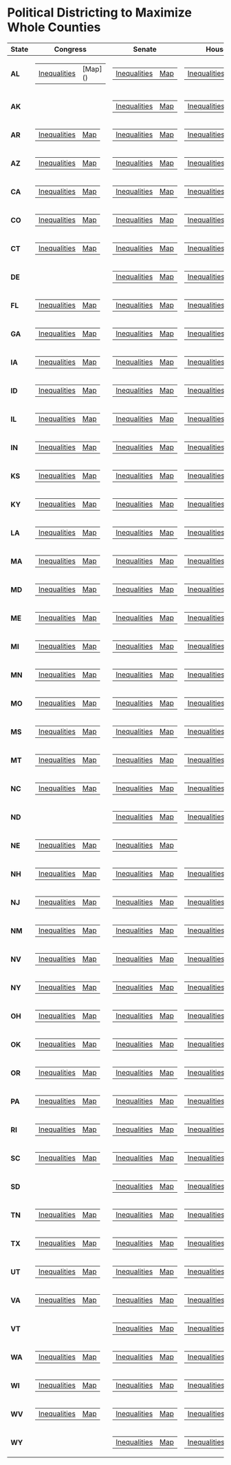 # **Political Districting to Maximize Whole Counties**

| **State** | **Congress** | **Senate**|**House**|
|----------|----------|----------|----------|
| **AL** |<table><tr><td>[Inequalities]()</td><td>[Map](\)</td></tr></table> | <table><tr><td>[Inequalities]()</td><td>[Map]()</td></tr></table>|<table><tr><td> [Inequalities]()</td><td>[Map]()</td></tr></table>|
| **AK** || <table><tr><td>[Inequalities]()</td><td>[Map]()</td></tr></table>|<table><tr><td> [Inequalities]()</td><td>[Map]()</td></tr></table>|
| **AR**|<table><tr><td>[Inequalities]()</td><td>[Map]()</td></tr></table> | <table><tr><td>[Inequalities]()</td><td>[Map]()</td></tr></table>|<table><tr><td> [Inequalities]()</td><td>[Map]()</td></tr></table>|
| **AZ**|<table><tr><td>[Inequalities]()</td><td>[Map]()</td></tr></table> | <table><tr><td>[Inequalities]()</td><td>[Map]()</td></tr></table>|<table><tr><td> [Inequalities]()</td><td>[Map]()</td></tr></table>|
| **CA**|<table><tr><td>[Inequalities]()</td><td>[Map]()</td></tr></table> | <table><tr><td>[Inequalities]()</td><td>[Map]()</td></tr></table>|<table><tr><td> [Inequalities]()</td><td>[Map]()</td></tr></table>|
| **CO**|<table><tr><td>[Inequalities]()</td><td>[Map]()</td></tr></table> | <table><tr><td>[Inequalities]()</td><td>[Map]()</td></tr></table>|<table><tr><td> [Inequalities]()</td><td>[Map]()</td></tr></table>|
| **CT**|<table><tr><td>[Inequalities]()</td><td>[Map]()</td></tr></table> | <table><tr><td>[Inequalities]()</td><td>[Map]()</td></tr></table>|<table><tr><td> [Inequalities]()</td><td>[Map]()</td></tr></table>|
| **DE**| |<table><tr><td>[Inequalities]()</td><td>[Map]()</td></tr></table>|<table><tr><td>[Inequalities]()</td><td>[Map]()</td></tr></table>|
| **FL**|<table><tr><td>[Inequalities]()</td><td>[Map]()</td></tr></table> | <table><tr><td>[Inequalities]()</td><td>[Map]()</td></tr></table>|<table><tr><td> [Inequalities]()</td><td>[Map]()</td></tr></table>|
| **GA**|<table><tr><td>[Inequalities]()</td><td>[Map]()</td></tr></table> | <table><tr><td>[Inequalities]()</td><td>[Map]()</td></tr></table>|<table><tr><td> [Inequalities]()</td><td>[Map]()</td></tr></table>|
| **IA**|<table><tr><td>[Inequalities]()</td><td>[Map]()</td></tr></table> | <table><tr><td>[Inequalities]()</td><td>[Map]()</td></tr></table>|<table><tr><td> [Inequalities]()</td><td>[Map]()</td></tr></table>|
| **ID**|<table><tr><td>[Inequalities]()</td><td>[Map]()</td></tr></table> | <table><tr><td>[Inequalities]()</td><td>[Map]()</td></tr></table>|<table><tr><td> [Inequalities]()</td><td>[Map]()</td></tr></table>|
| **IL**|<table><tr><td>[Inequalities]()</td><td>[Map]()</td></tr></table> | <table><tr><td>[Inequalities]()</td><td>[Map]()</td></tr></table>|<table><tr><td> [Inequalities]()</td><td>[Map]()</td></tr></table>|
| **IN**|<table><tr><td>[Inequalities]()</td><td>[Map]()</td></tr></table> | <table><tr><td>[Inequalities]()</td><td>[Map]()</td></tr></table>|<table><tr><td> [Inequalities]()</td><td>[Map]()</td></tr></table>|
| **KS**|<table><tr><td>[Inequalities]()</td><td>[Map]()</td></tr></table> | <table><tr><td>[Inequalities]()</td><td>[Map]()</td></tr></table>|<table><tr><td> [Inequalities]()</td><td>[Map]()</td></tr></table>|
| **KY**|<table><tr><td>[Inequalities]()</td><td>[Map]()</td></tr></table> | <table><tr><td>[Inequalities]()</td><td>[Map]()</td></tr></table>|<table><tr><td> [Inequalities]()</td><td>[Map]()</td></tr></table>|
| **LA**|<table><tr><td>[Inequalities]()</td><td>[Map]()</td></tr></table> | <table><tr><td>[Inequalities]()</td><td>[Map]()</td></tr></table>|<table><tr><td> [Inequalities]()</td><td>[Map]()</td></tr></table>|
| **MA**|<table><tr><td>[Inequalities]()</td><td>[Map]()</td></tr></table> | <table><tr><td>[Inequalities]()</td><td>[Map]()</td></tr></table>|<table><tr><td> [Inequalities]()</td><td>[Map]()</td></tr></table>|
| **MD**|<table><tr><td>[Inequalities]()</td><td>[Map]()</td></tr></table> | <table><tr><td>[Inequalities]()</td><td>[Map]()</td></tr></table>|<table><tr><td> [Inequalities]()</td><td>[Map](a)</td></tr></table>|
| **ME**|<table><tr><td>[Inequalities]()</td><td>[Map]()</td></tr></table> | <table><tr><td>[Inequalities]()</td><td>[Map]()</td></tr></table>|<table><tr><td> [Inequalities]()</td><td>[Map]()</td></tr></table>|
| **MI**|<table><tr><td>[Inequalities]()</td><td>[Map]()</td></tr></table> | <table><tr><td>[Inequalities]()</td><td>[Map]()</td></tr></table>|<table><tr><td> [Inequalities]()</td><td>[Map]()</td></tr></table>|
| **MN**|<table><tr><td>[Inequalities]()</td><td>[Map]()</td></tr></table> | <table><tr><td>[Inequalities]()</td><td>[Map]()</td></tr></table>|<table><tr><td> [Inequalities]()</td><td>[Map]()</td></tr></table>|
| **MO**|<table><tr><td>[Inequalities]()</td><td>[Map]()</td></tr></table> | <table><tr><td>[Inequalities]()</td><td>[Map]()</td></tr></table>|<table><tr><td> [Inequalities]()</td><td>[Map]()</td></tr></table>|
| **MS**|<table><tr><td>[Inequalities]()</td><td>[Map]()</td></tr></table> | <table><tr><td>[Inequalities]()</td><td>[Map]()</td></tr></table>|<table><tr><td> [Inequalities]()</td><td>[Map]()</td></tr></table>|
| **MT**|<table><tr><td>[Inequalities]()</td><td>[Map]()</td></tr></table> | <table><tr><td>[Inequalities]()</td><td>[Map]()</td></tr></table>|<table><tr><td>[Inequalities]()</td><td>[Map]()</td></tr></table>|
| **NC**|<table><tr><td>[Inequalities]()</td><td>[Map]()</td></tr></table> | <table><tr><td>[Inequalities]()</td><td>[Map]()</td></tr></table>|<table><tr><td>[Inequalities]()</td><td>[Map]()</td></tr></table>|
| **ND**|| <table><tr><td>[Inequalities]()</td><td>[Map]()</td></tr></table>|<table><tr><td>[Inequalities]()</td><td>[Map]()</td></tr></table>|
| **NE**|<table><tr><td>[Inequalities]()</td><td>[Map]()</td></tr></table> | <table><tr><td>[Inequalities]()</td><td>[Map]()</td></tr></table>||
| **NH**|<table><tr><td>[Inequalities]()</td><td>[Map]()</td></tr></table> | <table><tr><td>[Inequalities]()</td><td>[Map]()</td></tr></table>|<table><tr><td>[Inequalities]()</td><td>[Map]()</td></tr></table>|
| **NJ**|<table><tr><td>[Inequalities]()</td><td>[Map]()</td></tr></table> | <table><tr><td>[Inequalities]()</td><td>[Map]()</td></tr></table>|<table><tr><td>[Inequalities]()</td><td>[Map]()</td></tr></table>|
| **NM**|<table><tr><td>[Inequalities]()</td><td>[Map]()</td></tr></table> | <table><tr><td>[Inequalities]()</td><td>[Map]()</td></tr></table>|<table><tr><td>[Inequalities]()</td><td>[Map]()</td></tr></table>|
| **NV**|<table><tr><td>[Inequalities]()</td><td>[Map]()</td></tr></table> | <table><tr><td>[Inequalities]()</td><td>[Map]()</td></tr></table>|<table><tr><td>[Inequalities]()</td><td>[Map]()</td></tr></table>|
| **NY**|<table><tr><td>[Inequalities]()</td><td>[Map]()</td></tr></table> | <table><tr><td>[Inequalities]()</td><td>[Map]()</td></tr></table>|<table><tr><td>[Inequalities]()</td><td>[Map]()</td></tr></table>|
| **OH**|<table><tr><td>[Inequalities]()</td><td>[Map]()</td></tr></table> | <table><tr><td>[Inequalities]()</td><td>[Map]()</td></tr></table>|<table><tr><td>[Inequalities]()</td><td>[Map]()</td></tr></table>|
| **OK**|<table><tr><td>[Inequalities]()</td><td>[Map]()</td></tr></table> | <table><tr><td>[Inequalities]()</td><td>[Map]()</td></tr></table>|<table><tr><td>[Inequalities]()</td><td>[Map]()</td></tr></table>|
| **OR**|<table><tr><td>[Inequalities]()</td><td>[Map]()</td></tr></table> | <table><tr><td>[Inequalities]()</td><td>[Map]()</td></tr></table>|<table><tr><td>[Inequalities]()</td><td>[Map]()</td></tr></table>|
| **PA**|<table><tr><td>[Inequalities]()</td><td>[Map]()</td></tr></table> | <table><tr><td>[Inequalities]()</td><td>[Map]()</td></tr></table>|<table><tr><td>[Inequalities]()</td><td>[Map]()</td></tr></table>|
| **RI**|<table><tr><td>[Inequalities]()</td><td>[Map]()</td></tr></table> | <table><tr><td>[Inequalities]()</td><td>[Map]()</td></tr></table>|<table><tr><td>[Inequalities]()</td><td>[Map]()</td></tr></table>|
| **SC**|<table><tr><td>[Inequalities]()</td><td>[Map]()</td></tr></table> | <table><tr><td>[Inequalities]()</td><td>[Map]()</td></tr></table>|<table><tr><td>[Inequalities]()</td><td>[Map]()</td></tr></table>|
| **SD**| | <table><tr><td>[Inequalities]()</td><td>[Map]()</td></tr></table>|<table><tr><td>[Inequalities]()</td><td>[Map]()</td></tr></table>|
| **TN**|<table><tr><td>[Inequalities]()</td><td>[Map]()</td></tr></table> | <table><tr><td>[Inequalities]()</td><td>[Map]()</td></tr></table>|<table><tr><td>[Inequalities]()</td><td>[Map]()</td></tr></table>|
| **TX**|<table><tr><td>[Inequalities]()</td><td>[Map]()</td></tr></table> | <table><tr><td>[Inequalities]()</td><td>[Map]()</td></tr></table>|<table><tr><td>[Inequalities]()</td><td>[Map]()</td></tr></table>|
| **UT**|<table><tr><td>[Inequalities]()</td><td>[Map]()</td></tr></table> | <table><tr><td>[Inequalities]()</td><td>[Map]()</td></tr></table>|<table><tr><td>[Inequalities]()</td><td>[Map]()</td></tr></table>|
| **VA**|<table><tr><td>[Inequalities]()</td><td>[Map]()</td></tr></table> | <table><tr><td>[Inequalities]()</td><td>[Map]()</td></tr></table>|<table><tr><td>[Inequalities]()</td><td>[Map]()</td></tr></table>|
| **VT**|| <table><tr><td>[Inequalities]()</td><td>[Map]()</td></tr></table>|<table><tr><td>[Inequalities]()</td><td>[Map]()</td></tr></table>|
| **WA**|<table><tr><td>[Inequalities]()</td><td>[Map]()</td></tr></table> | <table><tr><td>[Inequalities]()</td><td>[Map]()</td></tr></table>|<table><tr><td>[Inequalities]()</td><td>[Map]()</td></tr></table>|
| **WI**|<table><tr><td>[Inequalities]()</td><td>[Map]()</td></tr></table> | <table><tr><td>[Inequalities]()</td><td>[Map]()</td></tr></table>|<table><tr><td>[Inequalities]()</td><td>[Map]()</td></tr></table>|
| **WV**|<table><tr><td>[Inequalities]()</td><td>[Map]()</td></tr></table> | <table><tr><td>[Inequalities]()</td><td>[Map]()</td></tr></table>|<table><tr><td>[Inequalities]()</td><td>[Map]()</td></tr></table>|
| **WY**| | <table><tr><td>[Inequalities]()</td><td>[Map]()</td></tr></table>|<table><tr><td>[Inequalities]()</td><td>[Map]()</td></tr></table>|


